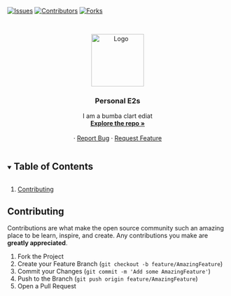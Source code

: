 [![Issues][issues-shield]][issues-url]
[![Contributors][contributors-shield]][contributors-url]
[![Forks][forks-shield]][forks-url]

<!-- PROJECT LOGO -->
<br />
<p align="center">
  <a href="https://github.com/smigg-y/Personal-E2s">
    <img src="https://i.imgur.com/PNsjrzV.jpg" alt="Logo" width="120" height="120">
  </a>

  <h3 align="center">Personal E2s</h3>

  <p align="center">
    I am a bumba clart ediat
    <br />
    <a href="https://github.com/smigg-y/Personal-E2s"><strong>Explore the repo »</strong></a>
    <br />
    <br />
    ·
    <a href="https://github.com/smigg-y/Personal-E2s/issues">Report Bug</a>
    ·
    <a href="https://github.com/smigg-y/Personal-E2s/issues">Request Feature</a>
  </p>
</p>



<!-- TABLE OF CONTENTS -->
<details open="open">
  <summary><h2 style="display: inline-block">Table of Contents</h2></summary>
  <ol>
    <li><a href="#contributing">Contributing</a></li>
  </ol>
</details>

## Contributing

Contributions are what make the open source community such an amazing place to be learn, inspire, and create. Any contributions you make are **greatly appreciated**.

1. Fork the Project
2. Create your Feature Branch (`git checkout -b feature/AmazingFeature`)
3. Commit your Changes (`git commit -m 'Add some AmazingFeature'`)
4. Push to the Branch (`git push origin feature/AmazingFeature`)
5. Open a Pull Request

<!-- MARKDOWN LINKS & IMAGES -->
<!-- https://www.markdownguide.org/basic-syntax/#reference-style-links -->
[contributors-shield]: https://img.shields.io/github/contributors/Smigg-y/Personal-E2s.svg?style=for-the-badge
[contributors-url]: https://github.com/Smigg-y/Personal-E2s/graphs/contributors
[forks-shield]: https://img.shields.io/github/forks/Smigg-y/Personal-E2s.svg?style=for-the-badge
[forks-url]: https://github.com/Smigg-y/Personal-E2s/network/members
[issues-shield]: https://img.shields.io/github/issues/Smigg-y/Personal-E2s.svg?style=for-the-badge
[issues-url]: https://github.com/Smigg-y/Personal-E2s/issues
